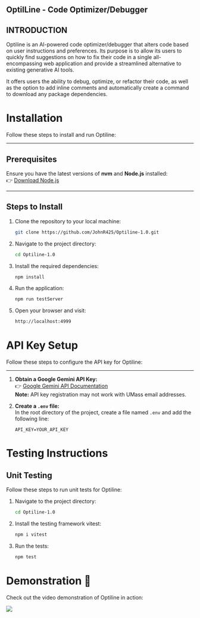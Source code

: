 OptilLine - Code Optimizer/Debugger
----------------------------------------------------
INTRODUCTION
--------------------------
Optiline is an AI-powered code optimizer/debugger that alters code based on user instructions and preferences. Its purpose is to allow its users to quickly find suggestions on how to fix their code in a single all-encompassing web application and provide a streamlined alternative to existing generative AI tools.

It offers users the ability to debug, optimize, or refactor their code, as well as the option to add inline comments and automatically create a command to download any package dependencies.

# Installation

Follow these steps to install and run Optiline:

---

## Prerequisites

Ensure you have the latest versions of **nvm** and **Node.js** installed:  
👉 [Download Node.js](https://nodejs.org/en/download/)

---

## Steps to Install

1. Clone the repository to your local machine:  
   ```bash
   git clone https://github.com/JohnR425/Optiline-1.0.git

2. Navigate to the project directory:
   ```bash
   cd Optiline-1.0
3. Install the required dependencies:
   ```bash
   npm install
4. Run the application:
   ```bash
   npm run testServer
5. Open your browser and visit:
   ```bash
   http://localhost:4999

# API Key Setup

Follow these steps to configure the API key for Optiline:

---

1. **Obtain a Google Gemini API Key:**  
   👉 [Google Gemini API Documentation](https://ai.google.dev/gemini-api/docs/api-key)  
   **Note:** API key registration may not work with UMass email addresses.

2. **Create a `.env` file:**  
   In the root directory of the project, create a file named `.env` and add the following line:  
   ```env
   API_KEY=YOUR_API_KEY

# Testing Instructions

## Unit Testing

Follow these steps to run unit tests for Optiline:

1. Navigate to the project directory:  
   ```bash
   cd Optiline-1.0
2. Install the testing framework vitest:
   ```bash
   npm i vitest
3. Run the tests:
   ```bash
   npm test

# Demonstration 🎥
Check out the video demonstration of Optiline in action:

[![](https://markdown-videos-api.jorgenkh.no/url?url=https%3A%2F%2Fyoutu.be%2FXra9PCkULtA%3Fsi%3Dh_X1DMihGkuHzs-B)](https://youtu.be/Xra9PCkULtA?si=h_X1DMihGkuHzs-B)


